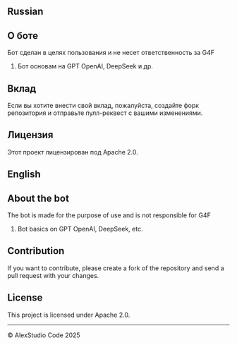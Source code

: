 ## Russian

## О боте

 Бот сделан в целях пользования и не несет ответственность за G4F
  1) Бот основам на GPT OpenAI, DeepSeek и др.
## Вклад

Если вы хотите внести свой вклад, пожалуйста, создайте форк репозитория и отправьте пулл-реквест с вашими изменениями.

## Лицензия

Этот проект лицензирован под Apache 2.0.

## English 

## About the bot

 The bot is made for the purpose of use and is not responsible for G4F
 1) Bot basics on GPT OpenAI, DeepSeek, etc.
## Contribution

If you want to contribute, please create a fork of the repository and send a pull request with your changes.

## License

This project is licensed under Apache 2.0.

---

© AlexStudio Code 2025
